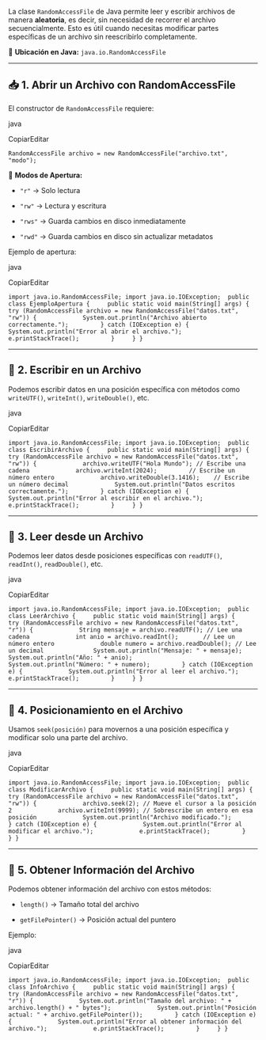 La clase `RandomAccessFile` de Java permite leer y escribir archivos de manera **aleatoria**, es decir, sin necesidad de recorrer el archivo secuencialmente. Esto es útil cuando necesitas modificar partes específicas de un archivo sin reescribirlo completamente.

📌 **Ubicación en Java:** `java.io.RandomAccessFile`

---

## 📥 **1. Abrir un Archivo con RandomAccessFile**

El constructor de `RandomAccessFile` requiere:

java

CopiarEditar

`RandomAccessFile archivo = new RandomAccessFile("archivo.txt", "modo");`

📌 **Modos de Apertura:**

- `"r"` → Solo lectura
    
- `"rw"` → Lectura y escritura
    
- `"rws"` → Guarda cambios en disco inmediatamente
    
- `"rwd"` → Guarda cambios en disco sin actualizar metadatos
    

Ejemplo de apertura:

java

CopiarEditar

`import java.io.RandomAccessFile; import java.io.IOException;  public class EjemploApertura {     public static void main(String[] args) {         try (RandomAccessFile archivo = new RandomAccessFile("datos.txt", "rw")) {             System.out.println("Archivo abierto correctamente.");         } catch (IOException e) {             System.out.println("Error al abrir el archivo.");             e.printStackTrace();         }     } }`

---

## 📌 **2. Escribir en un Archivo**

Podemos escribir datos en una posición específica con métodos como `writeUTF()`, `writeInt()`, `writeDouble()`, etc.

java

CopiarEditar

`import java.io.RandomAccessFile; import java.io.IOException;  public class EscribirArchivo {     public static void main(String[] args) {         try (RandomAccessFile archivo = new RandomAccessFile("datos.txt", "rw")) {             archivo.writeUTF("Hola Mundo"); // Escribe una cadena             archivo.writeInt(2024);         // Escribe un número entero             archivo.writeDouble(3.1416);    // Escribe un número decimal             System.out.println("Datos escritos correctamente.");         } catch (IOException e) {             System.out.println("Error al escribir en el archivo.");             e.printStackTrace();         }     } }`

---

## 📌 **3. Leer desde un Archivo**

Podemos leer datos desde posiciones específicas con `readUTF()`, `readInt()`, `readDouble()`, etc.

java

CopiarEditar

`import java.io.RandomAccessFile; import java.io.IOException;  public class LeerArchivo {     public static void main(String[] args) {         try (RandomAccessFile archivo = new RandomAccessFile("datos.txt", "r")) {             String mensaje = archivo.readUTF(); // Lee una cadena             int anio = archivo.readInt();       // Lee un número entero             double numero = archivo.readDouble(); // Lee un decimal              System.out.println("Mensaje: " + mensaje);             System.out.println("Año: " + anio);             System.out.println("Número: " + numero);         } catch (IOException e) {             System.out.println("Error al leer el archivo.");             e.printStackTrace();         }     } }`

---

## 📌 **4. Posicionamiento en el Archivo**

Usamos `seek(posición)` para movernos a una posición específica y modificar solo una parte del archivo.

java

CopiarEditar

`import java.io.RandomAccessFile; import java.io.IOException;  public class ModificarArchivo {     public static void main(String[] args) {         try (RandomAccessFile archivo = new RandomAccessFile("datos.txt", "rw")) {             archivo.seek(2); // Mueve el cursor a la posición 2             archivo.writeInt(9999); // Sobrescribe un entero en esa posición             System.out.println("Archivo modificado.");         } catch (IOException e) {             System.out.println("Error al modificar el archivo.");             e.printStackTrace();         }     } }`

---

## 📌 **5. Obtener Información del Archivo**

Podemos obtener información del archivo con estos métodos:

- `length()` → Tamaño total del archivo
    
- `getFilePointer()` → Posición actual del puntero
    

Ejemplo:

java

CopiarEditar

`import java.io.RandomAccessFile; import java.io.IOException;  public class InfoArchivo {     public static void main(String[] args) {         try (RandomAccessFile archivo = new RandomAccessFile("datos.txt", "r")) {             System.out.println("Tamaño del archivo: " + archivo.length() + " bytes");             System.out.println("Posición actual: " + archivo.getFilePointer());         } catch (IOException e) {             System.out.println("Error al obtener información del archivo.");             e.printStackTrace();         }     } }`